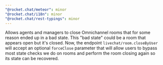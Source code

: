```yaml
---
"@rocket.chat/meteor": minor
"@rocket.chat/i18n": minor
"@rocket.chat/rest-typings": minor
---
```


Allows agents and managers to close Omnichannel rooms that for some reason ended up in a bad state. This "bad state" could be a room that appears open but it's closed. Now, the endpoint `livechat/room.closeByUser` will accept an optional `forceClose` parameter that will allow users to bypass most state checks we do on rooms and perform the room closing again so its state can be recovered.
